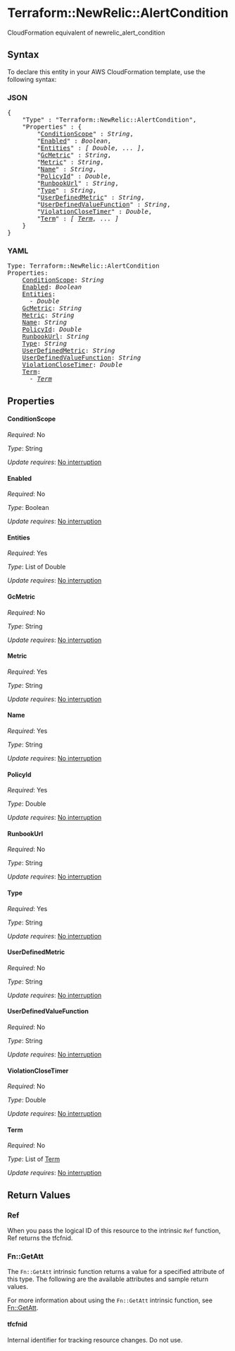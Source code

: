 # Terraform::NewRelic::AlertCondition

CloudFormation equivalent of newrelic_alert_condition

## Syntax

To declare this entity in your AWS CloudFormation template, use the following syntax:

### JSON

<pre>
{
    "Type" : "Terraform::NewRelic::AlertCondition",
    "Properties" : {
        "<a href="#conditionscope" title="ConditionScope">ConditionScope</a>" : <i>String</i>,
        "<a href="#enabled" title="Enabled">Enabled</a>" : <i>Boolean</i>,
        "<a href="#entities" title="Entities">Entities</a>" : <i>[ Double, ... ]</i>,
        "<a href="#gcmetric" title="GcMetric">GcMetric</a>" : <i>String</i>,
        "<a href="#metric" title="Metric">Metric</a>" : <i>String</i>,
        "<a href="#name" title="Name">Name</a>" : <i>String</i>,
        "<a href="#policyid" title="PolicyId">PolicyId</a>" : <i>Double</i>,
        "<a href="#runbookurl" title="RunbookUrl">RunbookUrl</a>" : <i>String</i>,
        "<a href="#type" title="Type">Type</a>" : <i>String</i>,
        "<a href="#userdefinedmetric" title="UserDefinedMetric">UserDefinedMetric</a>" : <i>String</i>,
        "<a href="#userdefinedvaluefunction" title="UserDefinedValueFunction">UserDefinedValueFunction</a>" : <i>String</i>,
        "<a href="#violationclosetimer" title="ViolationCloseTimer">ViolationCloseTimer</a>" : <i>Double</i>,
        "<a href="#term" title="Term">Term</a>" : <i>[ <a href="term.md">Term</a>, ... ]</i>
    }
}
</pre>

### YAML

<pre>
Type: Terraform::NewRelic::AlertCondition
Properties:
    <a href="#conditionscope" title="ConditionScope">ConditionScope</a>: <i>String</i>
    <a href="#enabled" title="Enabled">Enabled</a>: <i>Boolean</i>
    <a href="#entities" title="Entities">Entities</a>: <i>
      - Double</i>
    <a href="#gcmetric" title="GcMetric">GcMetric</a>: <i>String</i>
    <a href="#metric" title="Metric">Metric</a>: <i>String</i>
    <a href="#name" title="Name">Name</a>: <i>String</i>
    <a href="#policyid" title="PolicyId">PolicyId</a>: <i>Double</i>
    <a href="#runbookurl" title="RunbookUrl">RunbookUrl</a>: <i>String</i>
    <a href="#type" title="Type">Type</a>: <i>String</i>
    <a href="#userdefinedmetric" title="UserDefinedMetric">UserDefinedMetric</a>: <i>String</i>
    <a href="#userdefinedvaluefunction" title="UserDefinedValueFunction">UserDefinedValueFunction</a>: <i>String</i>
    <a href="#violationclosetimer" title="ViolationCloseTimer">ViolationCloseTimer</a>: <i>Double</i>
    <a href="#term" title="Term">Term</a>: <i>
      - <a href="term.md">Term</a></i>
</pre>

## Properties

#### ConditionScope

_Required_: No

_Type_: String

_Update requires_: [No interruption](https://docs.aws.amazon.com/AWSCloudFormation/latest/UserGuide/using-cfn-updating-stacks-update-behaviors.html#update-no-interrupt)

#### Enabled

_Required_: No

_Type_: Boolean

_Update requires_: [No interruption](https://docs.aws.amazon.com/AWSCloudFormation/latest/UserGuide/using-cfn-updating-stacks-update-behaviors.html#update-no-interrupt)

#### Entities

_Required_: Yes

_Type_: List of Double

_Update requires_: [No interruption](https://docs.aws.amazon.com/AWSCloudFormation/latest/UserGuide/using-cfn-updating-stacks-update-behaviors.html#update-no-interrupt)

#### GcMetric

_Required_: No

_Type_: String

_Update requires_: [No interruption](https://docs.aws.amazon.com/AWSCloudFormation/latest/UserGuide/using-cfn-updating-stacks-update-behaviors.html#update-no-interrupt)

#### Metric

_Required_: Yes

_Type_: String

_Update requires_: [No interruption](https://docs.aws.amazon.com/AWSCloudFormation/latest/UserGuide/using-cfn-updating-stacks-update-behaviors.html#update-no-interrupt)

#### Name

_Required_: Yes

_Type_: String

_Update requires_: [No interruption](https://docs.aws.amazon.com/AWSCloudFormation/latest/UserGuide/using-cfn-updating-stacks-update-behaviors.html#update-no-interrupt)

#### PolicyId

_Required_: Yes

_Type_: Double

_Update requires_: [No interruption](https://docs.aws.amazon.com/AWSCloudFormation/latest/UserGuide/using-cfn-updating-stacks-update-behaviors.html#update-no-interrupt)

#### RunbookUrl

_Required_: No

_Type_: String

_Update requires_: [No interruption](https://docs.aws.amazon.com/AWSCloudFormation/latest/UserGuide/using-cfn-updating-stacks-update-behaviors.html#update-no-interrupt)

#### Type

_Required_: Yes

_Type_: String

_Update requires_: [No interruption](https://docs.aws.amazon.com/AWSCloudFormation/latest/UserGuide/using-cfn-updating-stacks-update-behaviors.html#update-no-interrupt)

#### UserDefinedMetric

_Required_: No

_Type_: String

_Update requires_: [No interruption](https://docs.aws.amazon.com/AWSCloudFormation/latest/UserGuide/using-cfn-updating-stacks-update-behaviors.html#update-no-interrupt)

#### UserDefinedValueFunction

_Required_: No

_Type_: String

_Update requires_: [No interruption](https://docs.aws.amazon.com/AWSCloudFormation/latest/UserGuide/using-cfn-updating-stacks-update-behaviors.html#update-no-interrupt)

#### ViolationCloseTimer

_Required_: No

_Type_: Double

_Update requires_: [No interruption](https://docs.aws.amazon.com/AWSCloudFormation/latest/UserGuide/using-cfn-updating-stacks-update-behaviors.html#update-no-interrupt)

#### Term

_Required_: No

_Type_: List of <a href="term.md">Term</a>

_Update requires_: [No interruption](https://docs.aws.amazon.com/AWSCloudFormation/latest/UserGuide/using-cfn-updating-stacks-update-behaviors.html#update-no-interrupt)

## Return Values

### Ref

When you pass the logical ID of this resource to the intrinsic `Ref` function, Ref returns the tfcfnid.

### Fn::GetAtt

The `Fn::GetAtt` intrinsic function returns a value for a specified attribute of this type. The following are the available attributes and sample return values.

For more information about using the `Fn::GetAtt` intrinsic function, see [Fn::GetAtt](https://docs.aws.amazon.com/AWSCloudFormation/latest/UserGuide/intrinsic-function-reference-getatt.html).

#### tfcfnid

Internal identifier for tracking resource changes. Do not use.

